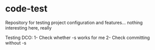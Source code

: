 # code-test
Repository for testing project configuration and features... nothing interesting here, really

Testing DCO:
1- Check whether -s works for me
2- Check committing without -s
